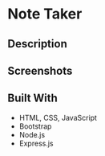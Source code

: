 # Note Taker

## Description

## Screenshots

## Built With
* HTML, CSS, JavaScript
* Bootstrap
* Node.js
* Express.js